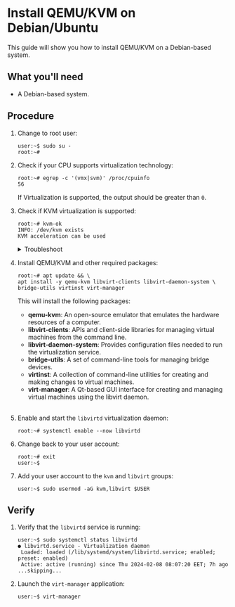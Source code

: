 # Install QEMU/KVM on Debian/Ubuntu

This guide will show you how to install QEMU/KVM on a Debian-based system.

## What you'll need

* A Debian-based system.

## Procedure

1. Change to root user:

    ```console
    user:~$ sudo su -
    root:~#
    ```

1. Check if your CPU supports virtualization technology:

    ```console
    root:~# egrep -c '(vmx|svm)' /proc/cpuinfo
    56
    ```

    If Virtualization is supported, the output should be greater than `0`.

1. Check if KVM virtualization is supported:

    ```console
    root:~# kvm-ok
    INFO: /dev/kvm exists
    KVM acceleration can be used
    ```

    <details>
    <summary>Troubleshoot</summary>
    
    If the `kvm-ok` utility is missing, install the `cpu-checker` package:

    ```console
    root:~# apt update && apt install -y cpu-checker
    ```
    </details>

1. Install QEMU/KVM and other required packages:

    ```console
    root:~# apt update && \
    apt install -y qemu-kvm libvirt-clients libvirt-daemon-system \
    bridge-utils virtinst virt-manager
    ```

    This will install the following packages:

    - **qemu-kvm**: An open-source emulator that emulates the hardware resources of a computer.
    - **libvirt-clients**: APIs and client-side libraries for managing virtual machines from the
      command line.
    - **libvirt-daemon-system**: Provides configuration files needed to run the virtualization
      service.
    - **bridge-utils**: A set of command-line tools for managing bridge devices.
    - **virtinst**: A collection of command-line utilities for creating and making changes to
      virtual machines.
    - **virt-manager**: A Qt-based GUI interface for creating and managing virtual machines using
      the libvirt daemon.

    <br/>

1. Enable and start the `libvirtd` virtualization daemon:
    
    ```console
    root:~# systemctl enable --now libvirtd
    ```

1. Change back to your user account:

    ```console
    root:~# exit
    user:~$
    ```

1. Add your user account to the `kvm` and `libvirt` groups:

    ```console
    user:~$ sudo usermod -aG kvm,libvirt $USER
    ```

## Verify

1. Verify that the `libvirtd` service is running:

    ```console
    user:~$ sudo systemctl status libvirtd
    ● libvirtd.service - Virtualization daemon
     Loaded: loaded (/lib/systemd/system/libvirtd.service; enabled; preset: enabled)
     Active: active (running) since Thu 2024-02-08 08:07:20 EET; 7h ago
    ...skipping...
    ```

1. Launch the `virt-manager` application:

    ```console
    user:~$ virt-manager
    ```
